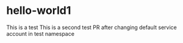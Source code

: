 # hello-world1
This is a test
This is a second test PR after changing default service account in test namespace
